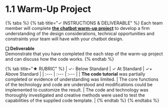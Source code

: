 # 1.1 Warm-Up Project

{% tabs %}
{% tab title="✓  INSTRUCTIONS & DELIVERABLE" %}
Each team member will complete [**the chatbot warm-up project**](https://docs.idew.org/code-chatbot/warm-up-project-outline) to develop a firm understanding of the design considerations, technical opportunities and constraints your team will have with your chatbot design.

**❏ Deliverable**  
Demonstrate that you have completed the each step of the warm-up project and can discuss how the code works.
{% endtab %}

{% tab title="★  RUBRIC" %}
| ✓-  Below Standard | ✓  At Standard | ✓+  Above Standard |
| :--- | :--- | :--- |
| **The code tutorial** was partially completed or evidence of understanding was limited. | The core functions of the technology and code are understood and modifications could be implemented to customize the result. | The code and technology was thoroughly investigated and creative methods were used to test the capabilities of the supplied code template. |
{% endtab %}
{% endtabs %}

